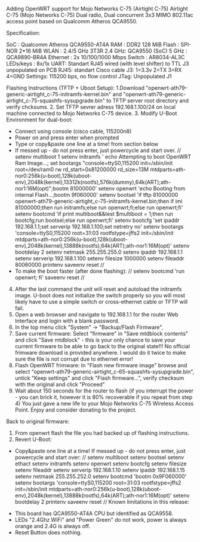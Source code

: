 Adding OpenWRT support for Mojo Networks C-75 (Airtight C-75)
Airtight C-75 (Mojo Networks C-75) Dual radio, Dual concurrent 3x3 MIMO 802.11ac access point based on Qualcomm Atheros QCA9550.

Specification:

SoC	: Qualcomm Atheros QCA9550-AT4A
RAM	: DDR2 128 MiB
Flash	: SPI-NOR 2*16 MiB
WLAN	: 2.4/5 GHz 3T3R
2.4 GHz: QCA9550 (SoC)
5 GHz : QCA9890-BR4A
Ethernet	: 2x 10/100/1000 Mbps
Switch : AR8034-AL3C
LEDs/keys	: 8x/1x
UART: Standart RJ45 wired (with level shifter) to TTL J3 unpopulated on PCB
RJ45: standart Cisco cable
J3: 1=3.3v 2=TX 3=RX 4=GND
Settings: 115200 bps, no flow control
JTag: Unpopulated J1

Flashing Instructions (TFTP + Uboot Setup):
1.Download "openwrt-ath79-generic-airtight_c-75-initramfs-kernel.bin" 
and "openwrt-ath79-generic-airtight_c-75-squashfs-sysupgrade.bin" to 
TFTP server root directory and verify chcksums.
2. Set TFTP sevrer adress 192.168.1.100/24 on local machine connected to Mojo Networks C-75 device.
3. Modify U-Boot Environment for dual-boot:
- Connect using console (cisco cable, 115200n8)
- Power on and press enter when prompted 
- Type or copy&paste one line at a time! from section below
- If messed up - do not press enter, just powercycle and start over.
//
setenv multiboot 1
setenv initramfs ' echo Attempting to boot OpenWRT Ram Image...; set bootargs "console=ttyS0,115200 init=/sbin/init root=/dev/ram0 rw rd_start=0x81200000 rd_size=13M mtdparts=ath-nor0:256k(u-boot),128k(uboot-env),2048k(kernel),13312k(rootfs),576k(dummy),64k(ART);ath-nor1:16M(opt)";bootm 81000000'
setenv openwrt 'echo Booting from internal Flash...;bootm 9f060000'
setenv bootsel 'if tftp 81000000 openwrt-ath79-generic-airtight_c-75-initramfs-kernel.bin;then if imi 81000000;then run initramfs;else run openwrt;fi;else run openwrt;fi'
setenv bootcmd 'if print multiboot&&test $multiboot = 1;then run bootcfg;run bootsel;else run openwrt;fi'
setenv bootcfg 'set ipaddr 192.168.1.1;set serverip 192.168.1.100;set netretry no'
setenv bootargs 'console=ttyS0,115200 root=31:03 rootfstype=jffs2 init=/sbin/init mtdparts=ath-nor0:256k(u-boot),128k(uboot-env),2048k(kernel),13888k(rootfs),64k(ART);ath-nor1:16M(opt)'
setenv bootdelay 2
setenv netmask 255.255.255.0
setenv ipaddr 192.168.1.1
setenv serverip 192.168.1.100
setenv filesize 1000000
setenv fileaddr 80060000
printenv
saveenv
reset
//
- To make the boot faster (after done flashing):
//
setenv bootcmd 'run openwrt; fi'
saveenv
reset 
//

4. After the last command the unit will reset and autoload the initramfs image. U-boot does not initialize the switch properly 
so you will most likely have to use a simple switch or cross-ethernet cable or TFTP will fail. 
5. Open a web browser and navigate to 192.168.1.1 for the router Web Interface and login with a blank password.
6. In the top menu click "System" -> "Backup/Flash Firmware",
7. Save current firmware: Select "firmware" in "Save mtdblock contents" and click "Save mtdblock" - this is your only chance to save your current firmware to be able to go back to the original state!!! No official frimware download is provided anywhere. I would do it twice to make sure the file is not corrupt due to ethernet error!
8. Flash OpenWRT frimware: In "Flash new firmware image" browse and select "openwrt-ath79-generic-airtight_c-65-squashfs-sysupgrade.bin", untick "Keep settings" and click "Flash firmware...", verify checksum with the original and click "Proceed"
9. Wait about 150 seconds for the router to flash (if you interrupt the power - you can brick it, however it is 80% recoverable if you repeat from step 4)
You just gave a new life to your Mojo Networks C-75 Wireless Access Point. Enjoy and consider donating to the project.

Back to original firmware:
1. From openwrt flash the file you had backed up of flashing instructions.
2. Revert U-Boot:
- Copy&paste one line at a time! If messed up - do not press enter, just powercycle and start over:
//
setenv multiboot
setenv bootsel
setenv ethact
setenv initramfs
setenv openwrt
setenv bootcfg
setenv filesize
setenv fileaddr
setenv serverip 192.168.1.10
setenv ipaddr 192.168.1.15
setenv netmask 255.255.252.0
setenv bootcmd 'bootm 0x9F060000'
setenv bootargs 'console=ttyS0,115200 root=31:03 rootfstype=jffs2 init=/sbin/init mtdparts=ath-nor0:256k(u-boot),128k(uboot-env),2048k(kernel),13888k(rootfs),64k(ART);ath-nor1:16M(opt)'
setenv bootdelay 2
printenv
saveenv
reset
//
Known limitations in this release:
 * This board has QCA9550-AT4A CPU but identified as QCA9558.
 * LEDs "2.4Ghz WiFi" and "Power Green" do not work, power is always orange and 2.4G is always off.
 * Reset Button does nothing.
